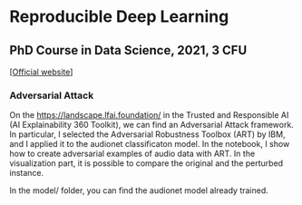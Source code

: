 # Reproducible Deep Learning
## PhD Course in Data Science, 2021, 3 CFU
[[Official website](https://www.sscardapane.it/teaching/reproducibledl/)]

### Adversarial Attack
On the https://landscape.lfai.foundation/ in the Trusted and Responsible AI (AI Explainability 360 Toolkit), we can find an Adversarial Attack framework. 
In particular, I selected the Adversarial Robustness Toolbox (ART) by IBM, and I applied it to the audionet classificaton model.
In the notebook, I show how to create adversarial examples of audio data with ART. 
In the visualization part, it is possible to compare the original and the perturbed instance.

In the model/ folder, you can find the audionet model already trained.
